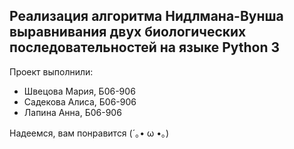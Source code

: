 Реализация алгоритма Нидлмана-Вунша выравнивания двух биологических последовательностей на языке Python 3
---------
Проект выполнили:
* Швецова Мария, Б06-906
* Садекова Алиса, Б06-906
* Лапина Анна, Б06-906

Надеемся, вам понравится (´｡• ω •｡)
